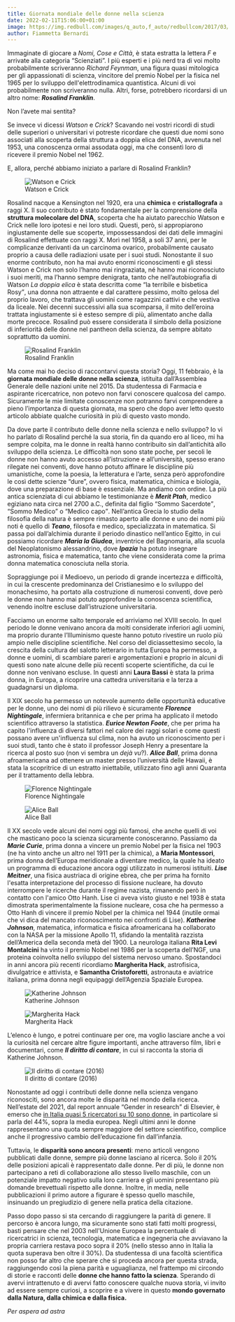 ```yaml
---
title: Giornata mondiale delle donne nella scienza
date: 2022-02-11T15:06:00+01:00
image: https://img.redbull.com/images/q_auto,f_auto/redbullcom/2017/03/08/1331848267362_2/algu%C3%A9m-s%C3%B3-foi-pro-espa%C3%A7o-por-causa-delas.jpg
author: Fiammetta Bernardi
---
```

Immaginate di giocare a <cite>Nomi, Cose e Città</cite>, è stata estratta la lettera *F* e arrivate alla categoria “Scienziati”. I più esperti e i più nerd tra di voi molto probabilmente scriveranno *Richard Feynman*, una figura quasi mitologica per gli appassionati di scienza, vincitore del premio Nobel per la fisica nel 1965 per lo sviluppo dell'elettrodinamica quantistica. Alcuni di voi probabilmente non scriveranno nulla. Altri, forse, potrebbero ricordarsi di un altro nome: ***Rosalind Franklin***.

Non l’avete mai sentita?

Se invece vi dicessi *Watson* e *Crick*? Scavando nei vostri ricordi di studi delle superiori o universitari vi potreste ricordare che questi due nomi sono associati alla scoperta della struttura a doppia elica del DNA, avvenuta nel 1953, una conoscenza ormai assodata oggi, ma che consentì loro di ricevere il premio Nobel nel 1962.

E, allora, perché abbiamo iniziato a parlare di Rosalind Franklin?

<figure>
<img src='https://arc-anglerfish-arc2-prod-bostonglobe.s3.amazonaws.com/public/B6N37UVCFUI6FLOM2PQTERUWFY.jpg' alt='Watson e Crick'>
<figcaption>Watson e Crick</figcaption>
</figure>

Rosalind nacque a Kensington nel 1920, era una **chimica** e **cristallografa** a raggi X. Il suo contributo è stato fondamentale per la comprensione della **struttura molecolare del DNA**, scoperta che ha aiutato parecchio Watson e Crick nelle loro ipotesi e nei loro studi. Questi, però, si appropiarono ingiustamente delle sue scoperte, impossessandosi dei dati delle immagini di Rosalind effettuate con raggi X. Morì nel 1958, a soli 37 anni, per le complicanze derivanti da un carcinoma ovarico, probabilmente causato proprio a causa delle radiazioni usate per i suoi studi. Nonostante il suo enorme contributo, non ha mai avuto enormi riconoscimenti e gli stessi Watson e Crick non solo l’hanno mai ringraziata, né hanno mai riconosciuto i suoi meriti, ma l’hanno sempre denigrata, tanto che nell’autobiografia di Watson *La doppia elica* è stata descritta come <q>la terribile e bisbetica Rosy</q>, una donna non attraente e dal carattere pessimo, molto gelosa del proprio lavoro, che trattava gli uomini come ragazzini cattivi e che vestiva da liceale. Nei decenni successivi alla sua scomparsa, il mito dell’eroina trattata ingiustamente si è esteso sempre di più, alimentato anche dalla morte precoce. Rosalind può essere considerata il simbolo della posizione di inferiorità delle donne nel pantheon della scienza, da sempre abitato soprattutto da uomini.

<figure>
<img src='https://i.natgeofe.com/n/666d2e0d-b46c-453e-8ead-f8422537dfd1/66913_3x4.jpg' alt='Rosalind Franklin'>
<figcaption>Rosalind Franklin</figcaption>
</figure>

Ma come mai ho deciso di raccontarvi questa storia? Oggi, 11 febbraio, è la **giornata mondiale delle donne nella scienza**, istituita dall’Assemblea Generale delle nazioni unite nel 2015. Da studentessa di Farmacia e aspirante ricercatrice, non potevo non farvi conoscere qualcosa del campo. Sicuramente le mie limitate conoscenze non potranno farvi comprendere a pieno l’importanza di questa giornata, ma spero che dopo aver letto questo articolo abbiate qualche curiosità in più di questo vasto mondo.

Da dove parte il contributo delle donne nella scienza e nello sviluppo? Io vi ho parlato di Rosalind perché la sua storia, fin da quando ero al liceo, mi ha sempre colpita, ma le donne in realtà hanno contribuito sin dall’antichità allo sviluppo della scienza. Le difficoltà non sono state poche, per secoli le donne non hanno avuto accesso all’istruzione e all’università, spesso erano rilegate nei conventi, dove hanno potuto affinare le discipline più umanistiche, come la poesia, la letteratura e l’arte, senza però approfondire le così dette scienze “dure”, ovvero fisica, matematica, chimica e biologia, dove una preparazione di base è essenziale. Ma andiamo con ordine. La più antica scienziata di cui abbiamo le testimonianze è ***Merit Ptah***, medico egiziano nata circa nel 2700 a.C., definita dal figlio <q>Sommo Sacerdote</q>, <q>Sommo Medico</q> o <q>Medico capo</q>. Nell’antica Grecia lo studio della filosofia della natura è sempre rimasto aperto alle donne e uno dei nomi più noti è quello di ***Teano***, filosofa e medico, specializzata in matematica. Si passa poi dall’alchimia durante il periodo dinastico nell’antico Egitto, in cui possiamo ricordare ***Maria la Giudea***, inventrice del Bagnomaria, alla scuola del Neoplatonismo alessandrino, dove ***Ipazia*** ha potuto insegnare astronomia, fisica e matematica, tanto che viene considerata come la prima donna matematica conosciuta nella storia.

Sopraggiunge poi il Medioevo, un periodo di grande incertezza e difficoltà, in cui la crescente predominanza del Cristianesimo e lo sviluppo del monachesimo, ha portato alla costruzione di numerosi conventi, dove però le donne non hanno mai potuto approfondire la conoscenza scientifica, venendo inoltre escluse dall’istruzione universitaria.

Facciamo un enorme salto temporale ed arriviamo nel XVIII secolo. In quel periodo le donne venivano ancora da molti considerate inferiori agli uomini, ma proprio durante l’Illuminismo queste hanno potuto rivestire un ruolo più ampio nelle discipline scientifiche. Nel corso del diciassettesimo secolo, la crescita della cultura del salotto letterario in tutta Europa ha permesso, a donne e uomini, di scambiare pareri e argomentazioni e proprio in alcuni di questi sono nate alcune delle più recenti scoperte scientifiche, da cui le donne non venivano escluse. In questi anni **Laura Bassi** è stata la prima donna, in Europa, a ricoprire una cattedra universitaria e la terza a guadagnarsi un diploma.

Il XIX secolo ha permesso un notevole aumento delle opportunità educative per le donne, uno dei nomi di più rilievo è sicuramente ***Florence Nightingale***, infermiera britannica e che per prima ha applicato il metodo scientifico attraverso la statistica. ***Eurice Newton Foote***, che per prima ha capito l'influenza di diversi fattori nel calore dei raggi solari e come questi possano avere un'influenza sul clima, non ha avuto un riconoscimento per i suoi studi, tanto che è stato il professor Joseph Henry a presentare la ricerca al posto suo (non vi sembra un *dejà vu*?). ***Alice Ball***, prima donna afroamericana ad ottenere un master presso l’università delle Hawaii, è stata la scopritrice di un estratto iniettabile, utilizzato fino agli anni Quaranta per il trattamento della lebbra.

<figure>
<img src='https://images.theconversation.com/files/333978/original/file-20200511-49579-6dfpy1.jpg' alt='Florence Nightingale'>
<figcaption>Florence Nightingale</figcaption>
</figure>

<figure>
<img src='https://culturawow.net/content/images/2022/05/cultura_wow_Alicia-Augusta-Ball.jpg' alt='Alice Ball'>
<figcaption>Alice Ball</figcaption>
</figure>

Il XX secolo vede alcuni dei nomi oggi più famosi, che anche quelli di voi che masticano poco la scienza sicuramente conosceranno. Passiamo da ***Marie Curie***, prima donna a vincere un premio Nobel per la fisica nel 1903 (ne ha vinto anche un altro nel 1911 per la chimica), a **Maria Montessori**, prima donna dell’Europa meridionale a diventare medico, la quale ha ideato un programma di educazione ancora oggi utilizzato in numerosi istituiti. ***Lise Meitner***, una fisica austriaca di origine ebrea, che per prima ha fornito l'esatta interpretazione del processo di fissione nucleare, ha dovuto interrompere le ricerche durante il regime nazista, rimanendo però in contatto con l'amico Otto Hanh. Lise ci aveva visto giusto e nel 1938 è stata dimostrata sperimentalmente la fissione nucleare, cosa che ha permesso a Otto Hanh di vincere il premio Nobel per la chimica nel 1944 (inutile ormai che vi dica del mancato riconoscimento nei confronti di Lise). ***Katherine Johnson***, matematica, informatica e fisica afroamericana ha collaborato con la NASA per la missione Apollo 11, sfidando la mentalità razzista dell’America della seconda metà del 1900. La neurologa italiana **Rita Levi Montalcini** ha vinto il premio Nobel nel 1986 per la scoperta dell’NGF, una proteina coinvolta nello sviluppo del sistema nervoso umano. Spostandoci in anni ancora più recenti ricordiamo **Margherita Hack**, astrofisica, divulgatrice e attivista, e **Samantha Cristoforetti**, astronauta e aviatrice italiana, prima donna negli equipaggi dell’Agenzia Spaziale Europea.

<figure>
<img src='https://upload.wikimedia.org/wikipedia/commons/6/6d/Katherine_Johnson_1983.jpg' alt='Katherine Johnson'>
<figcaption>Katherine Johnson</figcaption>
</figure>

<figure>
<img src='https://le-citazioni.it/media/authors/margherita-hack.jpeg' alt='Margherita Hack'>
<figcaption>Margherita Hack</figcaption>
</figure>

L’elenco è lungo, e potrei continuare per ore, ma voglio lasciare anche a voi la curiosità nel cercare altre figure importanti, anche attraverso film, libri e documentari, come **<cite>Il diritto di contare</cite>**, in cui si racconta la storia di Katherine Johnson.

<figure>
<img src='https://img.redbull.com/images/q_auto,f_auto/redbullcom/2017/03/08/1331848267362_2/algu%C3%A9m-s%C3%B3-foi-pro-espa%C3%A7o-por-causa-delas.jpg' alt='Il diritto di contare (2016)' />
<figcaption>Il diritto di contare (2016)</figcaption>
</figure>

Nonostante ad oggi i contributi delle donne nella scienza vengano riconosciti, sono ancora molte le disparità nel mondo della ricerca. Nell’estate del 2021, dal report annuale <q lang='en'>Gender in research</q> di Elsevier, è emerso che [in Italia quasi 5 ricercatori su 10 sono donne](https://www.ansa.it/canale_lifestyle/notizie/societa_diritti/2021/07/24/donne-e-ricerca-scientifica-litalia-avanti-verso-la-parita-di-genere_7bc6393e-d37f-46ae-b4f4-c87362aee7b6.html), in particolare si parla del 44%, sopra la media europea. Negli ultimi anni le donne rappresentano una quota sempre maggiore del settore scientifico, complice anche il progressivo cambio dell’educazione fin dall’infanzia.

Tuttavia, le **disparità sono ancora presenti**: meno articoli vengono pubblicati dalle donne, sempre più donne lasciano al ricerca. Solo il 20% delle posizioni apicali è rappresentato dalle donne. Per di più, le donne non partecipano a reti di collaborazione allo stesso livello maschile, con un potenziale impatto negativo sulla loro carriera e gli uomini presentano più domande brevettuali rispetto alle donne. Inoltre, in media, nelle pubblicazioni il primo autore a figurare è spesso quello maschile, insinuando un pregiudizio di genere nella pratica della citazione.

Passo dopo passo si sta cercando di raggiungere la parità di genere. Il percorso è ancora lungo, ma sicuramente sono stati fatti molti progressi, basti pensare che nel 2003 nell'Unione Europea la percentuale di ricercatrici in scienza, tecnologia, matematica e ingegneria che avviavano la propria carriera restava poco sopra il 20% (nello stesso anno in Italia la quota superava ben oltre il 30%). Da studentessa di una facoltà scientifica non posso far altro che sperare che si proceda ancora per questa strada, raggiungendo così la piena parità e uguaglianza, nel frattempo mi circondo di storie e racconti delle **donne che hanno fatto la scienza**. Sperando di avervi intrattenuto e di avervi fatto conoscere qualche nuova storia, vi invito ad essere sempre curiosi, a scoprire e a vivere in questo **mondo governato dalla Natura, dalla chimica e dalla fisica.**

*Per aspera ad astra*

